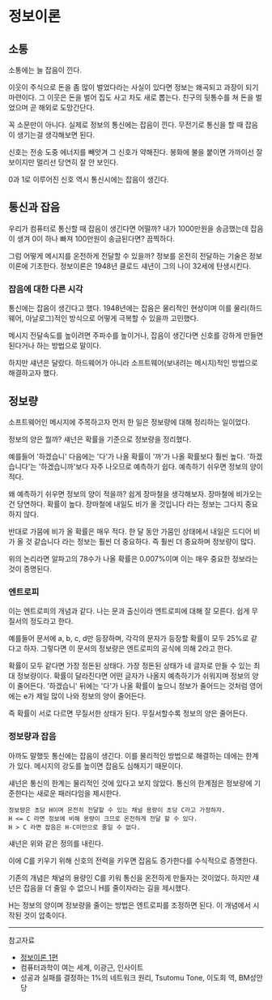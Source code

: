 # 정보이론

## 소통

소통에는 늘 잡음이 낀다.

이웃이 주식으로 돈을 좀 많이 벌었다라는 사실이 있다면 정보는 왜곡되고 과장이 되기 마련이다.
그 이웃은 돈을 벌어 집도 사고 차도 새로 뽑는다. 친구의 뒷통수를 쳐 돈을 벌었으며 곧 해외로 도망간단다.

꼭 소문만이 아니다. 실제로 정보의 통신에는 잡음이 낀다. 무전기로 통신을 할 때 잡음이 생기는걸 생각해보면 된다.

신호는 전송 도중 에너지를 빼앗겨 그 신호가 약해진다. 봉화에 불을 붙이면 가까이선 잘 보이지만 멀리선 당연히 잘 안 보인다.

0과 1로 이루어진 신호 역시 통신시에는 잡음이 생긴다.

## 통신과 잡음

우리가 컴퓨터로 통신할 때 잡음이 생긴다면 어떨까? 내가 1000만원을 송금했는데 잡음이 생겨 0이 하나 빠져 100만원이 송금된다면? 끔찍하다.

그럼 어떻게 메시지를 온전하게 전달할 수 있을까? 정보를 온전히 전달하는 기술은 정보이론에 기초한다. 정보이론은 1948년 클로드 섀년이 그의 나이 32세에 탄생시킨다.

### 잡음에 대한 다른 시각

통신에는 잡음이 생긴다고 했다. 1948년에는 잡음은 물리적인 현상이며 이를 물리(하드웨어, 아날로그)적인 방식으로 어떻게 극복할 수 있을까 고민했다.

메시지 전달속도를 높이려면 주파수를 높이거나, 잡음이 생긴다면 신호를 강하게 만들면 된다거나 하는 방법으로 말이다.

하지만 섀년은 달랐다. 하드웨어가 아니라 소프트웨어(보내려는 메시지)적인 방법으로 해결하고자 했다.

## 정보량

소프트웨어인 메시지에 주목하고자 먼저 한 일은 정보량에 대해 정리하는 일이었다.

정보의 양은 뭘까? 섀넌은 확률을 기준으로 정보량을 정리했다.

예를들어 '하겠습니' 다음에는 '다'가 나올 확률이 '까'가 나올 확률보다 훨씬 높다. '하겠습니다'는 '하겠습니까'보다 자주 나오므로 예측하기 쉽다. 예측하기 쉬우면 정보의 양이 적다.

왜 예측하기 쉬우면 정보의 양이 적을까? 쉽게 장마철을 생각해보자. 장마철에 비가오는건 당연하다. 확률이 높다. 장마철에 내일도 비가 올 것입니다 라는 정보는 그다지 중요하지 않다.

반대로 가뭄에 비가 올 확률은 매우 적다. 한 달 동안 가뭄인 상태에서 내일은 드디어 비가 올 것 같습니다 라는 정보는 훨씬 더 중요하다. 즉 훨씬 더 중요하며 정보량이 많다.

위의 논리라면 알파고의 78수가 나올 확률은 0.007%이며 이는 매우 중요한 정보라는 것이 증명된다.

### 엔트로피

이는 엔트로피의 개념과 같다. 나는 문과 출신이라 엔트로피에 대해 잘 모른다. 쉽게 무질서의 정도라고 한다.

예를들어 문서에 a, b, c, d만 등장하며, 각각의 문자가 등장할 확률이 모두 25%로 같다고 하자. 그렇다면 이 문서의 정보량은 엔트로피의 공식에 의해 2라고 한다.

확률이 모두 같다면 가장 정돈된 상태다. 가장 정돈된 상태가 네 글자로 만들 수 있는 최대 정보량이다. 확률이 달라진다면 어떤 글자가 나올지 예측하기가 쉬워지며 정보의 양이 줄어든다.
'하겠습니' 뒤에는 '다'가 나올 확률이 높으니 정보가 줄어드는 것처럼 영어에는 e가 제일 많이 나와 정보의 양이 줄어든다.

즉 확률이 서로 다르면 무질서한 상태가 된다. 무질서할수록 정보의 양은 줄어든다.

### 정보량과 잡음

아까도 말했듯 통신에는 잡음이 생긴다. 이를 물리적인 방법으로 해결하는 데에는 한계가 있다. 메시지의 강도를 높이면 잡음도 심해지기 때문이다.

섀넌은 통신의 한계는 물리적인 것에 있다고 보지 않았다. 통신의 한계점은 정보량에 기준한다는 새로운 패러다임을 제시한다.

    정보량은 초당 H이며 온전히 전달할 수 있는 채널 용량이 초당 C라고 가정하자.
    H <= C 라면 정보에 비해 용량이 크므로 온전하게 전달 할 수 있다.
    H > C 라면 잡음은 H-C미만으로 줄일 수 없다.

섀넌은 위와 같은 정의를 내린다.

이에 C를 키우기 위해 신호의 전력을 키우면 잡음도 증가한다를 수식적으로 증명한다.

기존의 개념은 채널의 용량인 C를 키워 통신을 온전하게 만들자는 것이었다. 하지만 섀넌은 잡음을 더 줄일 수 없으니 H를 줄이자라는 길을 제시했다.

H는 정보의 양이며 정보량을 줄이는 방법은 엔트로피를 조정하면 된다. 이 개념에서 시작된 것이 압축이다.

---

참고자료

- [정보이론 1편](https://brunch.co.kr/@chris-song/68)
- 컴퓨터과학이 여는 세계, 이광근, 인사이트
- 성공과 실패를 결정하는 1%의 네트워크 원리, Tsutomu Tone, 이도희 역, BM성안당
